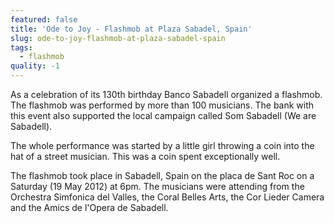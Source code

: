```yaml
---
featured: false
title: 'Ode to Joy - Flashmob at Plaza Sabadel, Spain'
slug: ode-to-joy-flashmob-at-plaza-sabadel-spain
tags:
  - flashmob
quality: -1
---
```

As a celebration of its 130th birthday Banco Sabadell organized a flashmob. The flashmob was performed by more than 100 musicians.
The bank with this event also supported the local campaign called Som Sabadell (We are Sabadell).

The whole performance was started by a little girl throwing a coin into the hat of a street musician. This was a coin spent exceptionally well. 

The flashmob took place in Sabadell, Spain on the placa de Sant Roc on a Saturday (19 May 2012) at 6pm.
The musicians were attending from the Orchestra Simfonica del Valles, the Coral Belles Arts, the Cor Lieder Camera and the Amics de l'Opera de Sabadell.
